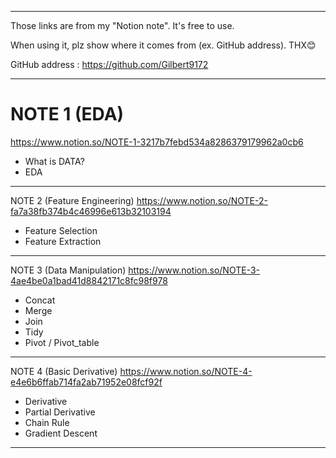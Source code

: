 -------------------------------------------------------------------------
Those links are from my "Notion note". It's free to use.

When using it, plz show where it comes from (ex. GitHub address). THX😊

GitHub address : https://github.com/Gilbert9172

-------------------------------------------------------------------------

# NOTE 1 (EDA)
https://www.notion.so/NOTE-1-3217b7febd534a8286379179962a0cb6
- What is DATA?
- EDA
-------------------------------------------------------------------------

NOTE 2 (Feature Engineering)
https://www.notion.so/NOTE-2-fa7a38fb374b4c46996e613b32103194
- Feature Selection
- Feature Extraction
-------------------------------------------------------------------------

NOTE 3 (Data Manipulation)
https://www.notion.so/NOTE-3-4ae4be0a1bad41d8842171c8fc98f978
- Concat
- Merge
- Join
- Tidy
- Pivot / Pivot_table
-------------------------------------------------------------------------

NOTE 4 (Basic Derivative)
https://www.notion.so/NOTE-4-e4e6b6ffab714fa2ab71952e08fcf92f
- Derivative
- Partial Derivative
- Chain Rule
- Gradient Descent
----------------------------------------------------------------------------
